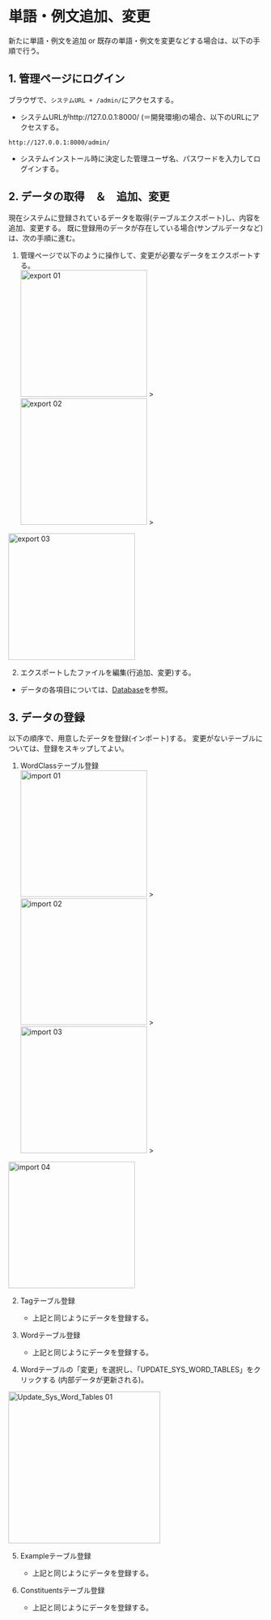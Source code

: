 # 単語・例文追加、変更
新たに単語・例文を追加 or 既存の単語・例文を変更などする場合は、以下の手順で行う。

## 1. 管理ページにログイン
ブラウザで、`システムURL + /admin/`にアクセスする。

- システムURLがhttp://127.0.0.1:8000/ (＝開発環境)の場合、以下のURLにアクセスする。
```
http://127.0.0.1:8000/admin/
```

- システムインストール時に決定した管理ユーザ名、パスワードを入力してログインする。


## 2. データの取得　＆　追加、変更
現在システムに登録されているデータを取得(テーブルエクスポート)し、内容を追加、変更する。
既に登録用のデータが存在している場合(サンプルデータなど)は、次の手順に進む。

1. 管理ページで以下のように操作して、変更が必要なデータをエクスポートする。  
<img src ="https://user-images.githubusercontent.com/42882840/80270765-ed9fbe00-86f5-11ea-9b75-14d4c7edd064.png" alt="export 01" width="250"> > 
<img src ="https://user-images.githubusercontent.com/42882840/80270767-ee385480-86f5-11ea-92fb-ca19a18f074b.png" alt="export 02" width="250"> > 
<img src ="https://user-images.githubusercontent.com/42882840/80270768-eed0eb00-86f5-11ea-8ac0-a9a67df2058a.png" alt="export 03" width="250"> 


2. エクスポートしたファイルを編集(行追加、変更)する。
- データの各項目については、[Database](./database.md)を参照。


## 3. データの登録
以下の順序で、用意したデータを登録(インポート)する。
変更がないテーブルについては、登録をスキップしてよい。

1. WordClassテーブル登録  
<img src ="https://user-images.githubusercontent.com/42882840/80270793-0e681380-86f6-11ea-8804-5045e35f0fd3.png" alt="import 01" width="250"> > 
<img src ="https://user-images.githubusercontent.com/42882840/80270795-0f00aa00-86f6-11ea-8e47-b45a8a7bfc63.png" alt="import 02" width="250"> > 
<img src ="https://user-images.githubusercontent.com/42882840/80270796-0f994080-86f6-11ea-8e60-13772c2a17f1.png" alt="import 03" width="250"> > 
<img src ="https://user-images.githubusercontent.com/42882840/80270797-0f994080-86f6-11ea-9669-30d2d01bcceb.png" alt="import 04" width="250"> 

2. Tagテーブル登録
    * 上記と同じようにデータを登録する。

3. Wordテーブル登録
    * 上記と同じようにデータを登録する。

4. Wordテーブルの「変更」を選択し、「UPDATE_SYS_WORD_TABLES」をクリックする (内部データが更新される)。  
<img src ="https://user-images.githubusercontent.com/42882840/80270814-39eafe00-86f6-11ea-9a9a-c37c644de894.png" alt="Update_Sys_Word_Tables 01" width="300">

5. Exampleテーブル登録
    * 上記と同じようにデータを登録する。

6. Constituentsテーブル登録
    * 上記と同じようにデータを登録する。
